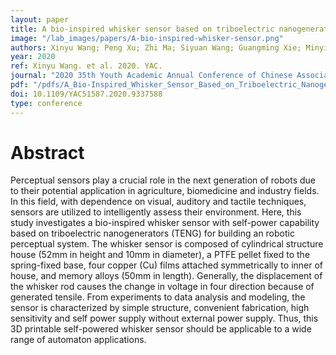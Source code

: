 ```yaml
---
layout: paper
title: A bio-inspired whisker sensor based on triboelectric nanogenerators
image: "/lab_images/papers/A-bio-inspired-whisker-sensor.png"
authors: Xinyu Wang; Peng Xu; Zhi Ma; Siyuan Wang; Guangming Xie; Minyi Xu
year: 2020
ref: Xinyu Wang. et al. 2020. YAC.
journal: "2020 35th Youth Academic Annual Conference of Chinese Association of Automation (YAC),pp. 105-109"
pdf: "/pdfs/A_Bio-Inspired_Whisker_Sensor_Based_on_Triboelectric_Nanogenerators-2.pdf"
doi: 10.1109/YAC51587.2020.9337588
type: conference
---
```


# Abstract

Perceptual sensors play a crucial role in the next generation of robots due to their potential application in agriculture, biomedicine and industry fields. In this field, with dependence on visual, auditory and tactile techniques, sensors are utilized to intelligently assess their environment. Here, this study investigates a bio-inspired whisker sensor with self-power capability based on triboelectric nanogenerators (TENG) for building an robotic perceptual system. The whisker sensor is composed of cylindrical structure house (52mm in height and 10mm in diameter), a PTFE pellet fixed to the spring-fixed base, four copper (Cu) films attached symmetrically to inner of house, and memory alloys (50mm in length). Generally, the displacement of the whisker rod causes the change in voltage in four direction because of generated tensile. From experiments to data analysis and modeling, the sensor is characterized by simple structure, convenient fabrication, high sensitivity and self power supply without external power supply. Thus, this 3D printable self-powered whisker sensor should be applicable to a wide range of automaton applications.

